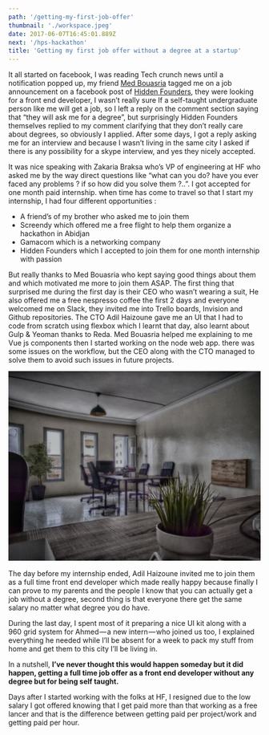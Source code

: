 ```yaml
---
path: '/getting-my-first-job-offer'
thumbnail: './workspace.jpeg'
date: 2017-06-07T16:45:01.889Z
next: '/hps-hackathon'
title: 'Getting my first job offer without a degree at a startup'
---
```


It all started on facebook, I was reading Tech crunch news until a notification popped up, my friend [Med Bouasria](https://medium.com/@medbouasria) tagged me on a job announcement on a facebook post of [Hidden Founders](http://hiddenfounders.com/), they were looking for a front end developer, I wasn’t really sure If a self-taught undergraduate person like me will get a job, so I left a reply on the comment section saying that “they will ask me for a degree”, but surprisingly Hidden Founders themselves replied to my comment clarifying that they don’t really care about degrees, so obviously I applied. After some days, I got a reply asking me for an interview and because I wasn’t living in the same city I asked if there is any possibility for a skype interview, and yes they nicely accepted.

It was nice speaking with Zakaria Braksa who’s VP of engineering at HF who asked me by the way direct questions like “what can you do? have you ever faced any problems ? if so how did you solve them ?..”. I got accepted for one month paid internship. when time has come to travel so that I start my internship, I had four different opportunities :

- A friend’s of my brother who asked me to join them
- Screendy which offered me a free flight to help them organize a hackathon in Abidjan
- Gamacom which is a networking company
- Hidden Founders which I accepted to join them for one month internship with passion

But really thanks to Med Bouasria who kept saying good things about them and which motivated me more to join them ASAP. The first thing that surprised me during the first day is their CEO who wasn’t wearing a suit, He also offered me a free nespresso coffee the first 2 days and everyone welcomed me on Slack, they invited me into Trello boards, Invision and Github repositories. The CTO Adil Haizoune gave me an UI that I had to code from scratch using flexbox which I learnt that day, also learnt about Gulp & Yeoman thanks to Reda. Med Bouasria helped me explaining to me Vue js components then I started working on the node web app. there was some issues on the workflow, but the CEO along with the CTO managed to solve them to avoid such issues in future projects.

![Old HF offices](workspace.jpeg)

The day before my internship ended, Adil Haizoune invited me to join them as a full time front end developer which made really happy because finally I can prove to my parents and the people I know that you can actually get a job without a degree, second thing is that everyone there get the same salary no matter what degree you do have.

During the last day, I spent most of it preparing a nice UI kit along with a 960 grid system for Ahmed — a new intern — who joined us too, I explained everything he needed while I’ll be absent for a week to pack my stuff from home and get them to this city I’ll be living in.

In a nutshell, **I’ve never thought this would happen someday but it did happen, getting a full time job offer as a front end developer without any degree but for being self taught.**

Days after I started working with the folks at HF, I resigned due to the low salary I got offered knowing that I get paid more than that working as a free lancer and that is the difference between getting paid per project/work and getting paid per hour.